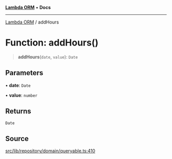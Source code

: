 [**Lambda ORM**](../README.md) • **Docs**

***

[Lambda ORM](../README.md) / addHours

# Function: addHours()

> **addHours**(`date`, `value`): `Date`

## Parameters

• **date**: `Date`

• **value**: `number`

## Returns

`Date`

## Source

[src/lib/repository/domain/queryable.ts:410](https://github.com/lambda-orm/lambdaorm-base/blob/a635589f3d58a8022cbddf078d76ce5a7a0b2137/src/lib/repository/domain/queryable.ts#L410)
